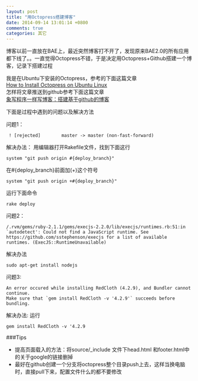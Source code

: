 ```yaml
---
layout: post
title: "用Octopress搭建博客"
date: 2014-09-14 13:01:14 +0800
comments: true
categories: 其它
---
```


博客以前一直放在BAE上，最近突然博客打不开了，发现原来BAE2.0的所有应用都下线了。。一直觉得Octopress不错，于是决定用Octopress+Github搭建一个博客，记录下搭建过程

我是在Ubuntu下安装的Octopress，参考的下面这篇文章   
[How to Install Octopress on Ubuntu Linux](https://www.jeremymorgan.com/tutorials/linux/how-to-install-octopress-on-ubuntu-linux-quantal-quetzal/)    
怎样将文章推送到github参考下面这篇文章   
[象写程序一样写博客：搭建基于github的博客](http://blog.devtang.com/blog/2012/02/10/setup-blog-based-on-github/)

下面是过程中遇到的问题以及解决方法

问题1：
```
 ! [rejected]        master -> master (non-fast-forward)
```
解决办法： 用编辑器打开Rakefile文件，找到下面这行
```
system "git push origin #{deploy_branch}"
```
在#{deploy_branch}前面加(+)这个符号
```
system "git push origin +#{deploy_branch}"
```
运行下面命令
```
rake deploy
```
问题2：
```
/.rvm/gems/ruby-2.1.1/gems/execjs-2.2.0/lib/execjs/runtimes.rb:51:in `autodetect': Could not find a JavaScript runtime. See https://github.com/sstephenson/execjs for a list of available runtimes. (ExecJS::RuntimeUnavailable)
```
解决办法
```
sudo apt-get install nodejs
```
问题3:
```
An error occured while installing RedCloth (4.2.9), and Bundler cannot continue.
Make sure that `gem install RedCloth -v '4.2.9'` succeeds before bundling.
```
解决办法:
运行
```
gem install RedCloth -v '4.2.9
```
###Tips
- 提高页面载入的方法：将source/_include 文件下head.html 和footer.html中的关于google的链接删掉
- 最好在github创建一个分支将octopress整个目录push上去，这样当换电脑时，直接pull下来，配置文件什么的都不要修改